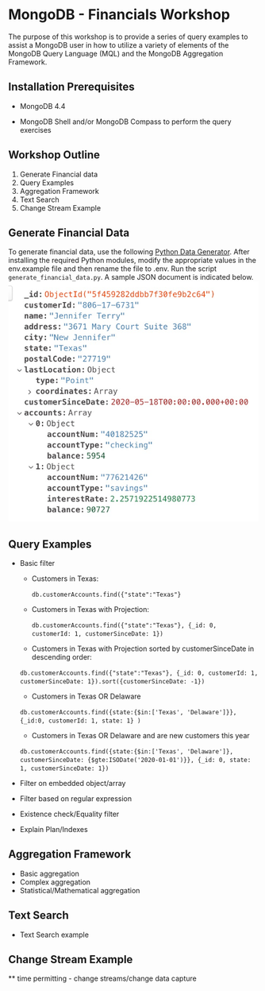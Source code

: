 # MongoDB - Financials Workshop

The purpose of this workshop is to provide a series of query examples to assist a MongoDB user in how
to utilize a variety of elements of the MongoDB Query Language (MQL) and the MongoDB Aggregation Framework.

## Installation Prerequisites
* MongoDB 4.4

* MongoDB Shell and/or MongoDB Compass to perform the query exercises

## Workshop Outline
1. Generate Financial data
2. Query Examples
3. Aggregation Framework
4. Text Search
5. Change Stream Example

## Generate Financial Data
To generate financial data, use the following [Python Data Generator](https://github.com/blainemincey/generate_sample_data).
After installing the required Python modules, modify the appropriate values in the env.example file and then
rename the file to .env.  Run the script ``generate_financial_data.py``.  A sample JSON document is indicated below.
![](img/samplejson.jpg)

## Query Examples
* Basic filter
    * Customers in Texas:
    
      ``db.customerAccounts.find({"state":"Texas"}``
      
    * Customers in Texas with Projection:
    
      ``db.customerAccounts.find({"state":"Texas"}, {_id: 0, customerId: 1, customerSinceDate: 1})``
      
    * Customers in Texas with Projection sorted by customerSinceDate in descending order:
    
    ``db.customerAccounts.find({"state":"Texas"}, {_id: 0, customerId: 1, customerSinceDate: 1}).sort({customerSinceDate: -1})``
    
    * Customers in Texas OR Delaware
    
    ``db.customerAccounts.find({state:{$in:['Texas', 'Delaware']}}, {_id:0, customerId: 1, state: 1} )``
    
    * Customers in Texas OR Delaware and are new customers this year
    
    ``db.customerAccounts.find({state:{$in:['Texas', 'Delaware']}, customerSinceDate: {$gte:ISODate('2020-01-01')}}, {_id: 0, state: 1, customerSinceDate: 1})``  
    
* Filter on embedded object/array
* Filter based on regular expression
* Existence check/Equality filter
* Explain Plan/Indexes

## Aggregation Framework
* Basic aggregation
* Complex aggregation
* Statistical/Mathematical aggregation

## Text Search
* Text Search example

## Change Stream Example
** time permitting - change streams/change data capture




















